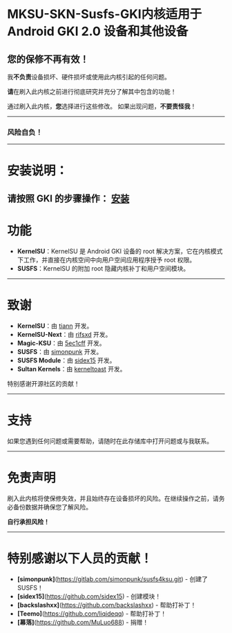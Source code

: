 # MKSU-SKN-Susfs-GKI内核适用于 Android GKI 2.0 设备和其他设备

## 您的保修不再有效！

我**不负责**设备损坏、硬件损坏或使用此内核引起的任何问题。

**请**在刷入此内核之前进行彻底研究并充分了解其中包含的功能！

通过刷入此内核，**您**选择进行这些修改。 如果出现问题，**不要责怪我**！

---

### 风险自负！


---


# 安装说明：

请按照 GKI 的步骤操作：
[安装](https://kernelsu.org/guide/installation.html)
---

# 功能

- **KernelSU**：KernelSU 是 Android GKI 设备的 root 解决方案，它在内核模式下工作，并直接在内核空间中向用户空间应用程序授予 root 权限。
- **SUSFS**：KernelSU 的附加 root 隐藏内核补丁和用户空间模块。

---

# 致谢

- **KernelSU**：由 [tiann](https://github.com/tiann) 开发。
- **KernelSU-Next**：由 [rifsxd](https://github.com/rifsxd/KernelSU-Next) 开发。
- **Magic-KSU**：由 [5ec1cff](https://github.com/5ec1cff/KernelSU) 开发。
- **SUSFS**：由 [simonpunk](https://gitlab.com/simonpunk/susfs4ksu.git) 开发。
- **SUSFS Module**：由 [sidex15](https://github.com/sidex15) 开发。
- **Sultan Kernels**：由 [kerneltoast](https://github.com/kerneltoast) 开发。

特别感谢开源社区的贡献！

---

# 支持

如果您遇到任何问题或需要帮助，请随时在此存储库中打开问题或与我联系。

 ---

# 免责声明

刷入此内核将使保修失效，并且始终存在设备损坏的风险。在继续操作之前，请务必备份数据并确保您了解风险。

**自行承担风险！**

---

# 特别感谢以下人员的贡献！
- **[simonpunk]**(https://gitlab.com/simonpunk/susfs4ksu.git) - 创建了 SUSFS！
- **[sidex15]**(https://github.com/sidex15) - 创建模块！
- **[backslashxx]**(https://github.com/backslashxx) - 帮助打补丁！
- **[Teemo]**(https://github.com/liqideqq) - 帮助打补丁！
- **[幕落]**(https://github.com/MuLuo688) - 捐赠！
